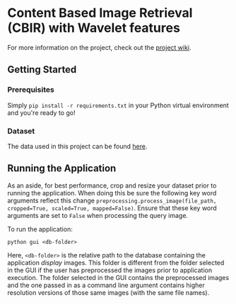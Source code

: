 # Content Based Image Retrieval (CBIR) with Wavelet features
For more information on the project, check out the [project wiki](https://github.com/TimothySimons/ICV_project/wiki).

## Getting Started

### Prerequisites
Simply `pip install -r requirements.txt` in your Python virtual environment and you're ready to go!

### Dataset
The data used in this project can be found [here](https://appen.com/datasets/open-images-annotated-with-bounding-boxes/).

## Running the Application
As an aside, for best performance, crop and resize your dataset prior to running the application. When doing this be sure the following key word arguments reflect this change `preprocessing.process_image(file_path, cropped=True, scaled=True, mapped=False)`.  Ensure that these key word arguments are set to `False` when processing the query image.

To run the application:
```
python gui <db-folder>
``` 
Here, `<db-folder>` is the relative path to the database containing the application _display_ images. This folder is different from the folder selected in the GUI if the user has preprocessed the images prior to application execution. The folder selected in the GUI contains the preprocessed images and the one passed in as a command line argument contains higher resolution versions of those same images (with the same file names). 
